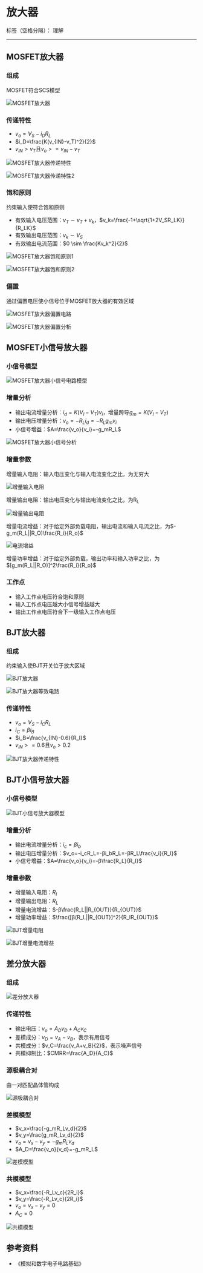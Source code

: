 # 放大器

标签（空格分隔）： 理解

---

## MOSFET放大器

### 组成

MOSFET符合SCS模型

![MOSFET放大器](https://raw.githubusercontent.com/wchaochao/images/master/gitbook-circuit/MOSFET-amplifier.png)

### 传递特性

* $v_o=V_S-i_DR_L$
* $i_D=\frac{K(v_{IN}-v_T)^2}{2}$
* $v_{IN}>v_T$且$v_o>=v_{IN}-v_T$

![MOSFET放大器传递特性](https://raw.githubusercontent.com/wchaochao/images/master/gitbook-circuit/MOSFET-amplifier-analysis.png)

![MOSFET放大器传递特性2](https://raw.githubusercontent.com/wchaochao/images/master/gitbook-circuit/MOSFET-amplifier-analysis-2.png)

### 饱和原则

约束输入使符合饱和原则

* 有效输入电压范围：$v_T \sim v_T+v_k$，$v_k=\frac{-1+\sqrt{1+2V_SR_LK}}{R_LK}$
* 有效输出电压范围：$v_k \sim V_S$
* 有效输出电流范围：$0 \sim \frac{Kv_k^2}{2}$

![MOSFET放大器饱和原则1](https://raw.githubusercontent.com/wchaochao/images/master/gitbook-circuit/MOSFET-amplifier-constraint-1.png)

![MOSFET放大器饱和原则2](https://raw.githubusercontent.com/wchaochao/images/master/gitbook-circuit/MOSFET-amplifier-constraint-2.png)

### 偏置

通过偏置电压使小信号位于MOSFET放大器的有效区域

![MOSFET放大器偏置电路](https://raw.githubusercontent.com/wchaochao/images/master/gitbook-circuit/MOSFET-amplifier-bias-1.png)

![MOSFET放大器偏置分析](https://raw.githubusercontent.com/wchaochao/images/master/gitbook-circuit/MOSFET-amplifier-bias-2.png)

## MOSFET小信号放大器

### 小信号模型

![MOSFET放大器小信号电路模型](https://raw.githubusercontent.com/wchaochao/images/master/gitbook-circuit/MOSFET-amplifier-small-singal-model.png)

### 增量分析

* 输出电流增量分析：$i_d=K(V_I-V_T)v_i$，增量跨导$g_m=K(V_I-V_T)$
* 输出电压增量分析：$v_o=-R_Li_d=-R_Lg_mv_i$
* 小信号增益：$A=\frac{v_o}{v_i}=-g_mR_L$

![MOSFET放大器小信号分析](https://raw.githubusercontent.com/wchaochao/images/master/gitbook-circuit/MOSFET-amplifier-small-singal.png)

### 增量参数

增量输入电阻：输入电压变化与输入电流变化之比，为无穷大

![增量输入电阻](https://raw.githubusercontent.com/wchaochao/images/master/gitbook-circuit/incremental-input-resistance.png)

增量输出电阻：输出电压变化与输出电流变化之比，为R<sub>L</sub>

![增量输出电阻](https://raw.githubusercontent.com/wchaochao/images/master/gitbook-circuit/incremental-output-resistance.png)

增量电流增益：对于给定外部负载电阻，输出电流和输入电流之比，为$-g_m(R_L||R_O)\frac{R_i}{R_o}$

![电流增益](https://raw.githubusercontent.com/wchaochao/images/master/gitbook-circuit/incremental-i-gain.png)

增量功率增益：对于给定外部负载，输出功率和输入功率之比，为$[g_m(R_L||R_O)]^2\frac{R_i}{R_o}$

### 工作点

* 输入工作点电压符合饱和原则
* 输入工作点电压越大小信号增益越大
* 输出工作点电压符合下一级输入工作点电压

## BJT放大器

### 组成

约束输入使BJT开关位于放大区域

![BJT放大器](https://raw.githubusercontent.com/wchaochao/images/master/gitbook-circuit/BJT-amplifier.png)

![BJT放大器等效电路](https://raw.githubusercontent.com/wchaochao/images/master/gitbook-circuit/BJT-amplifier-circuit.png)

### 传递特性

* $v_o=V_S-i_CR_L$
* $i_C=βi_B$
* $i_B=\frac{v_{IN}-0.6}{R_I}$
* $v_{IN}>=0.6$且$v_o>0.2$

![BJT放大器传递特性](https://raw.githubusercontent.com/wchaochao/images/master/gitbook-circuit/BJT-amplifier-analysis.png)

## BJT小信号放大器

### 小信号模型

![BJT小信号放大器模型](https://raw.githubusercontent.com/wchaochao/images/master/gitbook-circuit/BJT-amplifier-small-singal-model.png)

### 增量分析

* 输出电流增量分析：$i_c=βi_b$
* 输出电压增量分析：$v_o=-i_cR_L=-βi_bR_L=-βR_L\frac{v_i}{R_I}$
* 小信号增益：$A=\frac{v_o}{v_i}=-β\frac{R_L}{R_I}$

### 增量参数

* 增量输入电阻：${R_I}$
* 增量输出电阻：${R_L}$
* 增量电流增益：$-β\frac{R_L||R_{OUT}}{R_{OUT}}$
* 增量功率增益：$\frac{[β(R_L||R_{OUT}]^2}{R_IR_{OUT}}$

![BJT增量电阻](https://raw.githubusercontent.com/wchaochao/images/master/gitbook-circuit/BJT-incremental-resistance.png)

![BJT增量电流增益](https://raw.githubusercontent.com/wchaochao/images/master/gitbook-circuit/BJT-incremental-i-gain.png)

## 差分放大器

### 组成

![差分放大器](https://raw.githubusercontent.com/wchaochao/images/master/gitbook-circuit/differential-amplifier.png)

### 传递特性

* 输出电压：$v_o=A_Dv_D+A_Cv_C$
* 差模成分：$v_D=v_A-v_B$，表示有用信号
* 共模成分：$v_C=\frac{v_A+v_B}{2}$，表示噪声信号
* 共模抑制比：$CMRR=\frac{A_D}{A_C}$

### 源极耦合对

由一对匹配晶体管构成

![源极耦合对](https://raw.githubusercontent.com/wchaochao/images/master/gitbook-circuit/source-coupled-pair.png)

### 差模模型

* $v_x=\frac{-g_mR_Lv_d}{2}$
* $v_y=\frac{g_mR_Lv_d}{2}$
* $v_o=v_x-v_y=-g_mR_Lv_d$
* $A_D=\frac{v_o}{v_d}=-g_mR_L$

![差模模型](https://raw.githubusercontent.com/wchaochao/images/master/gitbook-circuit/differential-model.png)

### 共模模型

* $v_x=\frac{-R_Lv_c}{2R_i}$
* $v_y=\frac{-R_Lv_c}{2R_i}$
* $v_o=v_x-v_y=0$
* $A_C=0$

![共模模型](https://raw.githubusercontent.com/wchaochao/images/master/gitbook-circuit/common-model.png)

## 参考资料

* 《模拟和数字电子电路基础》
